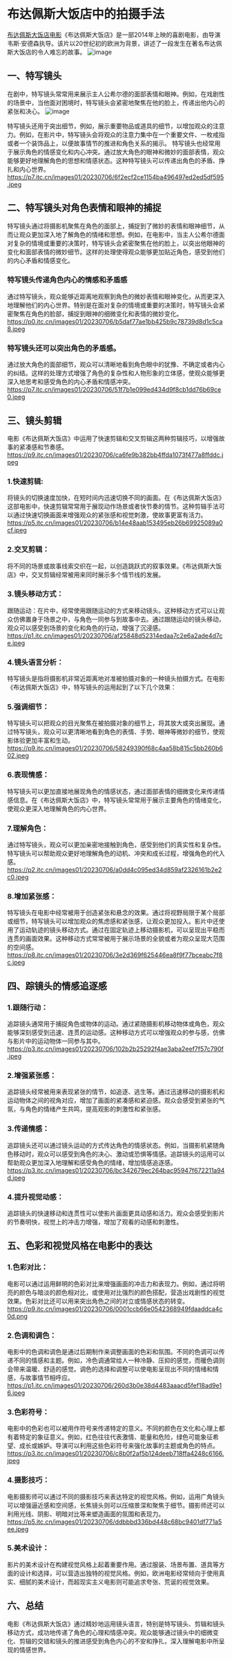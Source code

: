 # 布达佩斯大饭店中的拍摄手法 #                          
[布达佩斯大饭店电影](https://www.baidu.com/link?url=sYhsgja_26dyakqkRyVFjK647aDx-N2NJcglzeqgPZGVJTRQnkM60f8lsCyuLuU1U8eR4hoWUBoQXGjVgIDXXpYnKHGGUwsfIH2qsAPNy09XpcI2NW8g8sLlHKdPUAdQtkZcE0_7Gcn2YcT8Au4RGhO0EMbLkDGPSIcck0cpdoe&wd=&eqid=febd103f00e26567000000056561dbb1 )《布达佩斯大饭店》是一部2014年上映的喜剧电影，由导演韦斯·安德森执导。该片以20世纪初的欧洲为背景，讲述了一段发生在著名布达佩斯大饭店的令人难忘的故事。
![image](https://github.com/Cx7254/BuDaPeiSiDaFanDian/assets/151991704/343d8ca6-e04e-4f3e-8eb4-86add5147529)

## 一、特写镜头 
在剧中，特写镜头常常用来展示主人公希尔德的面部表情和眼神。例如，在戏剧性的场景中，当他面对困境时，特写镜头会紧密地聚焦在他的脸上，传递出他内心的紧张和决心。
![image](https://githubfast.com/Cx7254/BuDaPeiSiDaFanDian/assets/151991704/fc560895-4dc4-473c-95a3-faa175b85085)

特写镜头还用于突出细节，例如，展示重要物品或道具的细节，以增加观众的注意力。例如，在影片中，特写镜头会将观众的注意力集中在一个重要文件、一枚戒指或者一个装饰品上，以便故事情节的推进和角色关系的揭示。
特写镜头也经常用于展示角色的情感变化和内心冲突。通过放大角色的眼神和微妙的面部表情，观众能够更好地理解角色的思想和情感状态。这种特写镜头可以传递出角色的矛盾、挣扎和内心世界。
https://p7.itc.cn/images01/20230706/6f2ecf2ce1154ba496497ed2ed5df595.jpeg
## 二、特写镜头对角色表情和眼神的捕捉
特写镜头通过将摄影机聚焦在角色的面部上，捕捉到了微妙的表情和眼神细节，从而让观众更加深入地了解角色的情绪和思想。例如，在电影中，当主人公希尔德面对复杂的情境或重要的决策时，特写镜头会紧密聚焦在他的脸上，以突出他眼神的变化和面部表情的微妙细节。这样的处理使得观众能够更加贴近角色，感受到他们的内心矛盾和情感变化。 
### 特写镜头传递角色内心的情感和矛盾感
通过特写镜头，观众能够近距离地观察到角色的微妙表情和眼神变化，从而更深入地理解他们的内心世界。特别是在面对复杂的情境或重要的决策时，特写镜头会紧密聚焦在角色的脸部，捕捉到眼神的细微变化和表情的微妙变化。
https://p0.itc.cn/images01/20230706/b5daf77ae1bb425b9c78739d8d1c5ca8.jpeg
### 特写镜头还可以突出角色的矛盾感。
通过放大角色的面部细节，观众可以清晰地看到角色眼中的犹豫、不确定或者内心的纠结。这样的处理方式增强了角色的复杂性和人物形象的立体感，使观众能够更深入地思考和感受角色的内心矛盾和情感冲突。
https://p7.itc.cn/images01/20230706/51f7b1e099ed434d9f8cb1dd76b69ce0.jpeg
## 三、镜头剪辑 
电影《布达佩斯大饭店》中运用了快速剪辑和交叉剪辑这两种剪辑技巧，以增强故事的紧凑感和节奏感。
https://p9.itc.cn/images01/20230706/ca6fe9b382bb4ffda1073f477a8ffddc.jpeg
### 1.快速剪辑: 
将镜头的切换速度加快，在短时间内迅速切换不同的画面。在《布达佩斯大饭店》这部电影中，快速剪辑常常用于展现动作场景或者快节奏的情节。这种剪辑手法可以通过快速切换画面来增强观众的紧张感和视觉刺激，使故事更富有活力。
https://p5.itc.cn/images01/20230706/b14e48aab153495eb26b69925089a0cf.jpeg
### 2.交叉剪辑： 
将不同的场景或故事线索交织在一起，以创造跳跃式的叙事效果。《布达佩斯大饭店》中，交叉剪辑经常被用来同时展示多个情节线的发展。
### 3.镜头移动方式： 
跟随运动：在片中，经常使用跟随运动的方式来移动镜头。这种移动方式可以让观众仿佛置身于场景之中，与角色一同参与到故事中去。通过跟随运动的镜头移动，观众可以感受到场景的变化和角色的行动，增强了沉浸感。
https://p1.itc.cn/images01/20230706/af25848d52314edaa7c2e6a2ade4d7ce.jpeg
### 4.镜头语言分析：
特写镜头是指将摄影机非常近距离地对准被拍摄对象的一种镜头拍摄方式。在电影《布达佩斯大饭店》中，特写镜头的运用起到了以下几个效果：
### 5.强调细节： 
特写镜头可以把观众的目光聚焦在被拍摄对象的细节上，将其放大或突出展现。通过特写镜头，观众可以更清晰地看到角色的表情、手势、眼神等微妙的细节，使观影体验更加丰富和生动。
https://p9.itc.cn/images01/20230706/58249390f68c4aa58b815c5bb260b602.jpeg
### 6.表现情感： 
特写镜头可以更加直接地展现角色的情感状态，通过面部表情的细微变化来传递情感信息。在《布达佩斯大饭店》中，特写镜头常常用于展示主要角色的情绪变化，使观众更深入地理解角色的内心世界。
### 7.理解角色： 
 通过特写镜头，观众可以更加亲密地接触到角色，感受到他们的真实性和复杂性。特写镜头可以帮助观众更好地理解角色的动机、冲突和成长过程，增强角色的代入感。
https://p2.itc.cn/images01/20230706/a0dd4c095ed34d859af2326161b2e2c0.jpeg
### 8.增加紧张感：                                                                         
特写镜头在电影中经常被用于创造紧张和悬念的效果。通过将视野局限于某个局部或细节，特写镜头可以增加观众的焦虑感和紧张感，让观众更加投入。影片中还使用了运动轨迹的镜头移动方式。通过在固定轨迹上移动摄影机，可以呈现出平稳而连贯的画面效果。这种移动方式常常被用于展示场景的全貌或者为观众呈现大范围的空间感。
https://p8.itc.cn/images01/20230706/3e2d369f625446ea8f9f77bceabc7f8c.jpeg             
## 四、踪镜头的情感追逐感 
### 1.跟随行动：                                                                           
追踪镜头通常用于捕捉角色或物体的运动。通过紧随摄影机移动物体或角色，观众能够深刻感受到迅速、连贯的运动感。这种移动方式可以增强观众的参与感，仿佛与影片中的运动物体一同参与其中。
https://p3.itc.cn/images01/20230706/102b2b25292f4ae3aba2eef7f57c790f.jpeg
### 2.增强紧张感：
追踪镜头经常被用来表现紧张的情节，如追逐、逃生等。通过迅速移动的摄影机和运动物体之间的视角对应，增加了画面的紧凑感和紧迫感。观众会感受到紧张的气氛，与角色的情绪产生共鸣，提高观影的刺激性和紧张感。
### 3.传递情感：
追踪镜头还可以通过镜头运动的方式传达角色的情感状态。例如，当摄影机紧随角色移动时，观众可以感受到角色的决心、激动或恐惧等情感。追踪镜头的运用可以帮助观众更加深入地理解和感受角色的情绪，增加情感追逐感。
https://p3.itc.cn/images01/20230706/bc342679ec264bac95947f672211a94d.jpeg
### 4.提升视觉动感：
追踪镜头的快速移动和连贯性可以使影片画面更具动感和活力。观众会感受到影片的节奏明快，视觉上的冲击力增强，增加了观看的动感和刺激性。
## 五、色彩和视觉风格在电影中的表达 
### 1.色彩对比：
电影可以通过运用鲜明的色彩对比来增强画面的冲击力和表现力。例如，通过将明亮的颜色与暗淡的颜色相对比，或使用对比强烈的颜色搭配，营造出戏剧性的视觉效果。色彩对比还可以用来突出角色之间的对立或情感状态的转变。
https://p9.itc.cn/images01/20230706/0001ccb66e0542368949fdaaddca4c0d.png
### 2.色调和调色：
电影中的色调和调色是通过后期制作来调整画面的色彩和氛围。不同的色调可以传递不同的情感和主题。例如，冷色调通常给人一种冷静、压抑的感觉，而暖色调则会带来温暖、舒适的感觉。调色的选择和调整可以使电影呈现出不同的情绪和情感，与故事情节相呼应。
https://p1.itc.cn/images01/20230706/260d3b0e38d4483aaacd5fef18ad9e16.jpeg
### 3.色彩符号：
电影中的色彩也可以被用作符号来传递特定的意义。不同的颜色在文化和心理上都有着特定的象征意义。例如，红色往往代表激情、能量和危险，绿色可能象征希望、成长或嫉妒。导演可以利用这些色彩符号来强化故事的主题或角色的特点。
https://p3.itc.cn/images01/20230706/c8b0f2af5b124deeb718ffa4248c6166.jpeg
### 4.摄影技巧：
电影摄影师可以通过不同的摄影技巧来表达特定的视觉风格。例如，运用广角镜头可以增强逼近感和空间感，长焦镜头则可以压缩景深和聚焦于细节。摄影师还可以利用光线、阴影、明暗对比等来塑造画面的氛围和表现力。
https://p5.itc.cn/images01/20230706/ddbbbd336bd448c68bc9401df771a5ee.jpeg
### 5.美术设计：
影片的美术设计在构建视觉风格上起着重要作用。通过服装、场景布置、道具等方面的设计和选择，可以营造出独特的视觉风格。例如，欧洲电影经常倾向于使用真实、细腻的美术设计，而超现实主义电影则可能追求夸张、荒诞的视觉效果。
## 六、总结 
电影《布达佩斯大饭店》通过精妙地运用镜头语言，特别是特写镜头、剪辑和镜头移动方式，成功地传递了角色的心理和情感冲突。观众能够通过镜头中的细微变化、剪辑的交错和镜头的推进感受到角色内心的不安和挣扎，深入理解电影中所呈现的情感世界。
